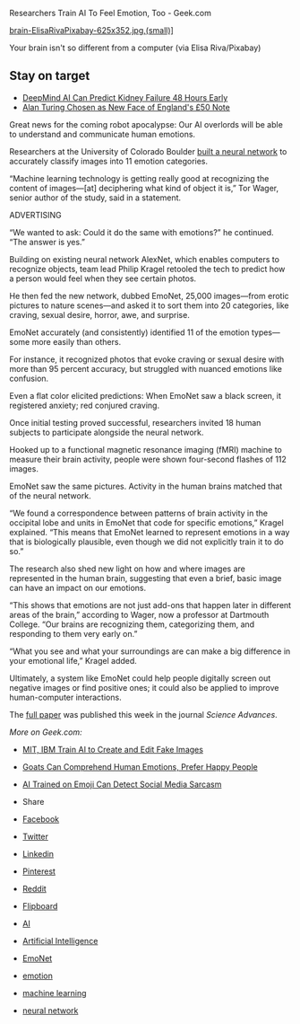 Researchers Train AI To Feel Emotion, Too - Geek.com

 [brain-ElisaRivaPixabay-625x352.jpg,(small)\]](../_resources/d8436102df12f060fc04995f49aeb90d.bin)

Your brain isn't so different from a computer (via Elisa Riva/Pixabay)

## Stay on target

- [DeepMind AI Can Predict Kidney Failure 48 Hours Early](https://www.geek.com/tech/deepmind-ai-can-predict-kidney-failure-48-hours-early-1798361/)
- [Alan Turing Chosen as New Face of England's £50 Note](https://www.geek.com/news/alan-turing-chosen-as-new-face-of-englands-50-note-1795928/)

Great news for the coming robot apocalypse: Our AI overlords will be able to understand and communicate human emotions.

Researchers at the University of Colorado Boulder [built a neural network](https://cc.zdtc.app/v1/otc/05YcxvrJv7bM0tkN3uaIbHd?veneer=dynamic&url=https%3A%2F%2Fwww.colorado.edu%2Ftoday%2F2019%2F07%2F25%2Fcomputer-system-knows-how-you-feel) to accurately classify images into 11 emotion categories.

“Machine learning technology is getting really good at recognizing the content of images—[at] deciphering what kind of object it is,” Tor Wager, senior author of the study, said in a statement.

ADVERTISING

“We wanted to ask: Could it do the same with emotions?” he continued. “The answer is yes.”

Building on existing neural network AlexNet, which enables computers to recognize objects, team lead Philip Kragel retooled the tech to predict how a person would feel when they see certain photos.

He then fed the new network, dubbed EmoNet, 25,000 images—from erotic pictures to nature scenes—and asked it to sort them into 20 categories, like craving, sexual desire, horror, awe, and surprise.

EmoNet accurately (and consistently) identified 11 of the emotion types—some more easily than others.

For instance, it recognized photos that evoke craving or sexual desire with more than 95 percent accuracy, but struggled with nuanced emotions like confusion.

Even a flat color elicited predictions: When EmoNet saw a black screen, it registered anxiety; red conjured craving.

Once initial testing proved successful, researchers invited 18 human subjects to participate alongside the neural network.

Hooked up to a functional magnetic resonance imaging (fMRI) machine to measure their brain activity, people were shown four-second flashes of 112 images.

EmoNet saw the same pictures.
Activity in the human brains matched that of the neural network.

“We found a correspondence between patterns of brain activity in the occipital lobe and units in EmoNet that code for specific emotions,” Kragel explained. “This means that EmoNet learned to represent emotions in a way that is biologically plausible, even though we did not explicitly train it to do so.”

The research also shed new light on how and where images are represented in the human brain, suggesting that even a brief, basic image can have an impact on our emotions.

“This shows that emotions are not just add-ons that happen later in different areas of the brain,” according to Wager, now a professor at Dartmouth College. “Our brains are recognizing them, categorizing them, and responding to them very early on.”

“What you see and what your surroundings are can make a big difference in your emotional life,” Kragel added.

Ultimately, a system like EmoNet could help people digitally screen out negative images or find positive ones; it could also be applied to improve human-computer interactions.

The [full paper](https://cc.zdtc.app/v1/otc/05YcxvrJv7bM0tkN3uaIbHd?veneer=dynamic&url=https%3A%2F%2Fadvances.sciencemag.org%2Fcontent%2Fadvances%2F5%2F7%2Feaaw4358.full.pdf) was published this week in the journal *Science Advances*.

*More on Geek.com:*

- [MIT, IBM Train AI to Create and Edit Fake Images](https://www.geek.com/tech/mit-ibm-train-ai-to-create-and-edit-fake-images-1794253/)
- [Goats Can Comprehend Human Emotions, Prefer Happy People](https://www.geek.com/news/goats-can-comprehend-human-expressions-prefer-happy-people-1750728/)
- [AI Trained on Emoji Can Detect Social Media Sarcasm](https://www.geek.com/tech/ai-trained-on-emoji-can-detect-social-media-sarcasm-1711313/)

- Share

- [Facebook](https://www.facebook.com/sharer/sharer.php?u=https://www.geek.com/news/researchers-train-ai-to-feel-emotion-too-1798004/)

- [Twitter](https://twitter.com/home?status=https://www.geek.com/news/researchers-train-ai-to-feel-emotion-too-1798004/)

- [Linkedin](http://www.linkedin.com/shareArticle?mini=true&url=https://www.geek.com/news/researchers-train-ai-to-feel-emotion-too-1798004/&title=http://Researchers%20Train%20AI%20To%20Feel%20Emotion,%20Too)

- [Pinterest](http://pinterest.com/pin/create/button/?url=https://www.geek.com/news/researchers-train-ai-to-feel-emotion-too-1798004/&media=https://www.geek.com/wp-content/uploads/2019/07/brain-ElisaRivaPixabay-650x366.jpg&description=http://Researchers%20Train%20AI%20To%20Feel%20Emotion,%20Too)
- [Reddit](https://cc.zdtc.app/v1/otc/05YcxvrJv7bM0tkN3uaIbHd?veneer=dynamic&url=http%3A%2F%2Fwww.reddit.com%2Fsubmit%3Furl%3Dhttps%3A%2F%2Fwww.geek.com%2Fnews%2Fresearchers-train-ai-to-feel-emotion-too-1798004%2F%26title%3Dhttp%3A%2F%2FResearchers%2520Train%2520AI%2520To%2520Feel%2520Emotion%2C%2520Too)
- [Flipboard](https://share.flipboard.com/bookmarklet/popout?v=2&url=https://www.geek.com/news/researchers-train-ai-to-feel-emotion-too-1798004/)

- [AI](https://www.geek.com/tag/ai/)
- [Artificial Intelligence](https://www.geek.com/tag/artificial-intelligence/)
- [EmoNet](https://www.geek.com/tag/emonet/)
- [emotion](https://www.geek.com/tag/emotion/)
- [machine learning](https://www.geek.com/tag/machine-learning/)
- [neural network](https://www.geek.com/tag/neural-network/)